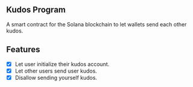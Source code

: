 ## Kudos Program

A smart contract for the Solana blockchain to let wallets send each other kudos.


## Features
- [x] Let user initialize their kudos account.
- [x] Let other users send user kudos.
- [x] Disallow sending yourself kudos.